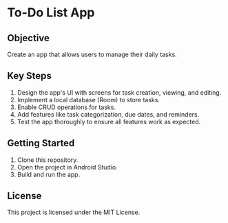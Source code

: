 # To-Do List App

## Objective
Create an app that allows users to manage their daily tasks.

## Key Steps
1. Design the app's UI with screens for task creation, viewing, and editing.
2. Implement a local database (Room) to store tasks.
3. Enable CRUD operations for tasks.
4. Add features like task categorization, due dates, and reminders.
5. Test the app thoroughly to ensure all features work as expected.

## Getting Started
1. Clone this repository.
2. Open the project in Android Studio.
3. Build and run the app.

## License
This project is licensed under the MIT License.
